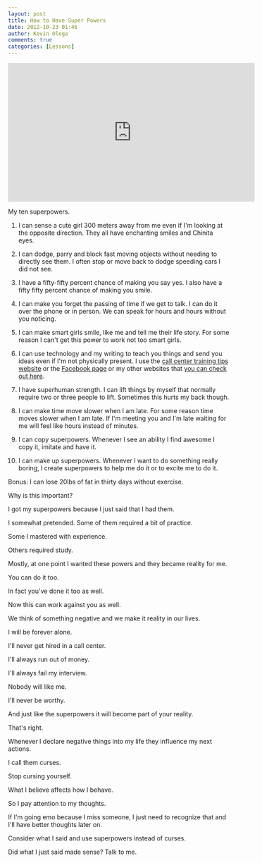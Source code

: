 ```yaml
---
layout: post
title: How to Have Super Powers
date: 2012-10-23 01:46
author: Kevin Olega
comments: true
categories: [Lessons]
---
```

<iframe width="560" height="315" src="https://www.youtube.com/embed/ZKlNePWUQA4" frameborder="0" allow="accelerometer; autoplay; encrypted-media; gyroscope; picture-in-picture" allowfullscreen></iframe>

My ten superpowers.

1.  I can sense a cute girl 300 meters away from me even if I'm looking at the opposite direction. They all have enchanting smiles and Chinita eyes.

2.  I can dodge, parry and block fast moving objects without needing to directly see them. I often stop or move back to dodge speeding cars I did not see.

3.  I have a fifty-fifty percent chance of making you say yes. I also have a fifty fifty percent chance of making you smile.

4.  I can make you forget the passing of time if we get to talk. I can do it over the phone or in person. We can speak for hours and hours without you noticing.

5.  I can make smart girls smile, like me and tell me their life story. For some reason I can't get this power to work not too smart girls.

6.  I can use technology and my writing to teach you things and send you ideas even if I'm not physically present. I use the [call center training tips website](http://callcentertrainingtips.com) or the [Facebook page](http://www.facebook.com/pages/Call-Center-Training-Tips/449507911746386) or my other websites that [you can check out here](http://kevinolega.com).

7.  I have superhuman strength. I can lift things by myself that normally require two or three people to lift. Sometimes this hurts my back though.

8.  I can make time move slower when I am late. For some reason time moves slower when I am late. If I'm meeting you and I'm late waiting for me will feel like hours instead of minutes.

9.  I can copy superpowers. Whenever I see an ability I find awesome I copy it, imitate and have it.

10. I can make up superpowers. Whenever I want to do something really boring, I create superpowers to help me do it or to excite me to do it.

Bonus: I can lose 20lbs of fat in thirty days without exercise.

Why is this important?

I got my superpowers because I just said that I had them. 

I somewhat pretended. Some of them required a bit of practice. 

Some I mastered with experience. 

Others required study.

Mostly, at one point I wanted these powers and they became reality for me. 

You can do it too. 

In fact you've done it too as well. 

Now this can work against you as well. 

We think of something negative and we make it reality in our lives.

I will be forever alone.

I'll never get hired in a call center.

I'll always  run out of money.

I'll always fail my interview.

Nobody will like me.

I'll never be worthy.

And just like the superpowers it will become part of your reality. 

That's right. 

Whenever I declare negative things into my life they influence my next actions. 

I call them curses. 

Stop cursing yourself.

What I believe affects how I behave. 

So I pay attention to my thoughts. 

If I'm going emo because I miss someone, I just need to recognize that and I'll have better thoughts later on.

Consider what I said and use superpowers instead of curses.

Did what I just said made sense? Talk to me.
